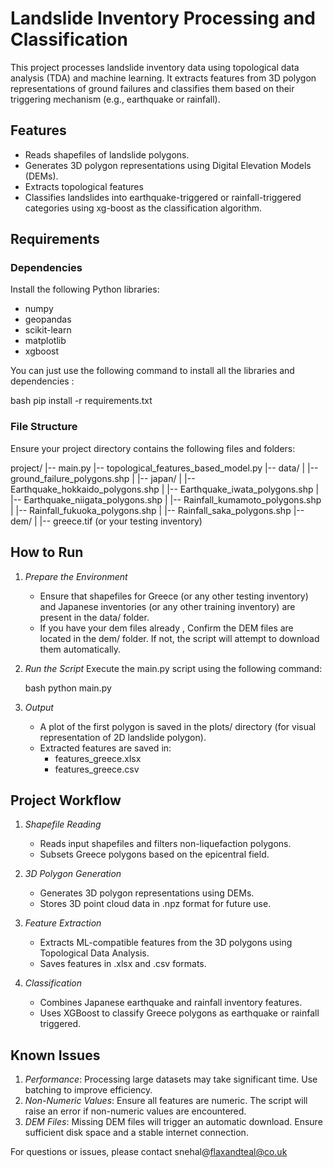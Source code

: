 # Landslide Inventory Processing and Classification

This project processes landslide inventory data using topological data analysis (TDA) and machine learning. It extracts features from 3D polygon representations of ground failures and classifies them based on their triggering mechanism (e.g., earthquake or rainfall).

## Features
- Reads shapefiles of landslide polygons.
- Generates 3D polygon representations using Digital Elevation Models (DEMs).
- Extracts topological features
- Classifies landslides into earthquake-triggered or rainfall-triggered categories using xg-boost as the classification algorithm.

## Requirements
### Dependencies
Install the following Python libraries:
- numpy
- geopandas
- scikit-learn
- matplotlib
- xgboost

You can just use the following command to install all the libraries and dependencies :

bash
pip install -r requirements.txt


### File Structure
Ensure your project directory contains the following files and folders:


project/
|-- main.py
|-- topological_features_based_model.py
|-- data/
|   |-- ground_failure_polygons.shp
|   |-- japan/
|       |-- Earthquake_hokkaido_polygons.shp
|       |-- Earthquake_iwata_polygons.shp
|       |-- Earthquake_niigata_polygons.shp
|       |-- Rainfall_kumamoto_polygons.shp
|       |-- Rainfall_fukuoka_polygons.shp
|       |-- Rainfall_saka_polygons.shp
|-- dem/
|   |-- greece.tif (or your testing inventory)


## How to Run

1. *Prepare the Environment*
   - Ensure that shapefiles for Greece (or any other testing inventory) and Japanese inventories (or any other training inventory) are present in the data/ folder.
   - If you have your dem files already , Confirm the DEM files are located in the dem/ folder. If not, the script will attempt to download them automatically.

2. *Run the Script*
   Execute the main.py script using the following command:

   bash
   python main.py
   

3. *Output*
   - A plot of the first polygon is saved in the plots/ directory (for visual representation of 2D landslide polygon).
   - Extracted features are saved in:
     - features_greece.xlsx
     - features_greece.csv

## Project Workflow

1. *Shapefile Reading*
   - Reads input shapefiles and filters non-liquefaction polygons.
   - Subsets Greece polygons based on the epicentral field.

2. *3D Polygon Generation*
   - Generates 3D polygon representations using DEMs.
   - Stores 3D point cloud data in .npz format for future use.

3. *Feature Extraction*
   - Extracts ML-compatible features from the 3D polygons using Topological Data Analysis.
   - Saves features in .xlsx and .csv formats.

4. *Classification*
   - Combines Japanese earthquake and rainfall inventory features.
   - Uses XGBoost to classify Greece polygons as earthquake or rainfall triggered.


## Known Issues
1. *Performance*: Processing large datasets may take significant time. Use batching to improve efficiency.
2. *Non-Numeric Values*: Ensure all features are numeric. The script will raise an error if non-numeric values are encountered.
3. *DEM Files*: Missing DEM files will trigger an automatic download. Ensure sufficient disk space and a stable internet connection.





For questions or issues, please contact snehal@flaxandteal@co.uk